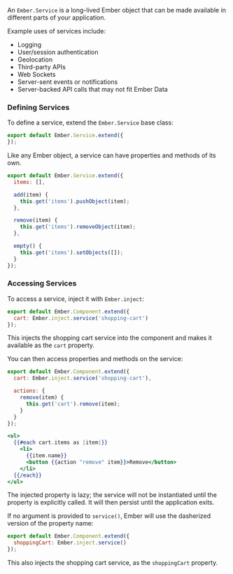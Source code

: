 An `Ember.Service` is a long-lived Ember object that can be made available in
different parts of your application.

Example uses of services include:

* Logging
* User/session authentication
* Geolocation
* Third-party APIs
* Web Sockets
* Server-sent events or notifications
* Server-backed API calls that may not fit Ember Data

### Defining Services

To define a service, extend the `Ember.Service` base class:

```app/services/shopping-cart.js
export default Ember.Service.extend({
});
```

Like any Ember object, a service can have properties and methods of its own.

```app/services/shopping-cart.js
export default Ember.Service.extend({
  items: [],

  add(item) {
    this.get('items').pushObject(item);
  },

  remove(item) {
    this.get('items').removeObject(item);
  },

  empty() {
    this.get('items').setObjects([]);
  }
});
```

### Accessing Services

To access a service, inject it with `Ember.inject`:

```app/components/cart-contents.js
export default Ember.Component.extend({
  cart: Ember.inject.service('shopping-cart')
});
```

This injects the shopping cart service into the component and makes it available as the `cart` property.

You can then access properties and methods on the service:

```app/components/cart-contents.js
export default Ember.Component.extend({
  cart: Ember.inject.service('shopping-cart'),

  actions: {
    remove(item) {
      this.get('cart').remove(item);
    }
  }
});
```

```app/templates/components/cart-contents.hbs
<ul>
  {{#each cart.items as |item|}}
    <li>
      {{item.name}}
      <button {{action "remove" item}}>Remove</button>
    </li>
  {{/each}}
</ul>
```

The injected property is lazy; the service will not be instantiated until the property is explicitly called. It will then persist until the application exits.

If no argument is provided to `service()`, Ember will use the dasherized version of the property name:

```app/components/cart-contents.js
export default Ember.Component.extend({
  shoppingCart: Ember.inject.service()
});
```

This also injects the shopping cart service, as the `shoppingCart` property.
